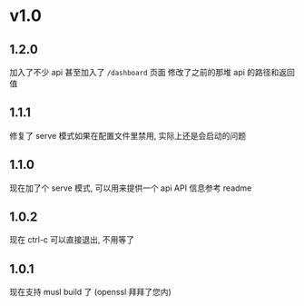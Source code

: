 # v1.0

## 1.2.0

加入了不少 api
甚至加入了 `/dashboard` 页面
修改了之前的那堆 api 的路径和返回值

## 1.1.1

修复了 serve 模式如果在配置文件里禁用, 实际上还是会启动的问题

## 1.1.0

现在加了个 serve 模式, 可以用来提供一个 api
API 信息参考 readme

## 1.0.2

现在 ctrl-c 可以直接退出, 不用等了

## 1.0.1

现在支持 musl build 了 (openssl 拜拜了您内)
